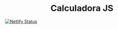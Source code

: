 <h1 align="center">Calculadora JS</h1>

[![Netlify Status](https://api.netlify.com/api/v1/badges/dedd2ffe-1b1d-4101-81cf-7d503727aa48/deploy-status)](https://app.netlify.com/sites/cocky-shannon-0c76f0/deploys)


